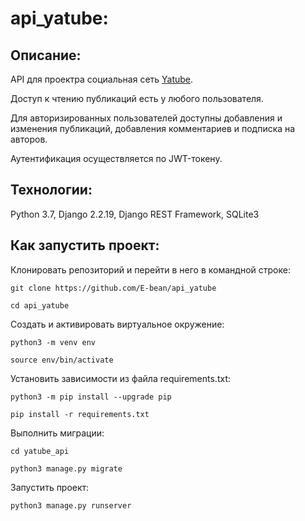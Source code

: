 # api_yatube:

## Описание:

API для проектра социальная сеть [Yatube](https://github.com/E-bean/Yatube).

Доступ к чтению публикаций есть у любого пользователя.

Для авторизированных пользователей доступны добавления и изменения публикаций,
добавления комментариев и подписка на авторов.

Аутентификация осуществляется по JWT-токену.

## Технологии:
Python 3.7, 
Django 2.2.19, 
Django REST Framework, 
SQLite3

## Как запустить проект:

Клонировать репозиторий и перейти в него в командной строке:

```
git clone https://github.com/E-bean/api_yatube
```

```
cd api_yatube
```

Cоздать и активировать виртуальное окружение:

```
python3 -m venv env
```

```
source env/bin/activate
```

Установить зависимости из файла requirements.txt:

```
python3 -m pip install --upgrade pip
```

```
pip install -r requirements.txt
```

Выполнить миграции:

```
cd yatube_api
```
```
python3 manage.py migrate
```

Запустить проект:

```
python3 manage.py runserver
```
